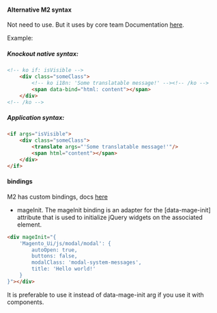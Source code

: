#### Alternative M2 syntax
Not need to use. But it uses by core team
Documentation [here](https://developer.adobe.com/commerce/frontend-core/ui-components/concepts/binding-syntax/).

Example:
##### Knockout native syntax:
```html
<!-- ko if: isVisible -->
    <div class="someClass">
        <!-- ko i18n: 'Some translatable message!' --><!-- /ko -->
        <span data-bind="html: content"></span>
    </div>
<!-- /ko -->
```
##### Application syntax:
```html
<if args="isVisible">
    <div class="someClass">
        <translate args="'Some translatable message!'"/>
        <span html="content"></span>
    </div>
</if>
```

#### bindings
M2 has custom bindings, docs [here](https://developer.adobe.com/commerce/frontend-core/ui-components/concepts/knockout-bindings/)
- mageInit.
The mageInit binding is an adapter for the [data-mage-init] attribute that is used to initialize jQuery widgets on the associated element.
```html
<div mageInit="{
    'Magento_Ui/js/modal/modal': {
        autoOpen: true,
        buttons: false,
        modalClass: 'modal-system-messages',
        title: 'Hello world!'
    }
}"></div>
```
It is preferable to use it instead of data-mage-init arg if you use it with components.